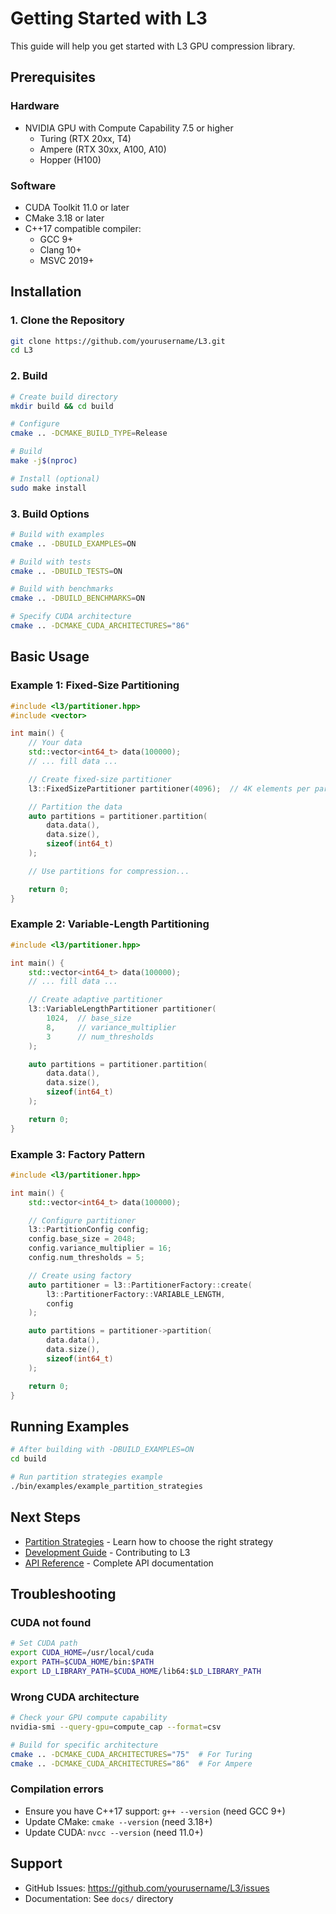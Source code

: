 # Getting Started with L3

This guide will help you get started with L3 GPU compression library.

## Prerequisites

### Hardware
- NVIDIA GPU with Compute Capability 7.5 or higher
  - Turing (RTX 20xx, T4)
  - Ampere (RTX 30xx, A100, A10)
  - Hopper (H100)

### Software
- CUDA Toolkit 11.0 or later
- CMake 3.18 or later
- C++17 compatible compiler:
  - GCC 9+
  - Clang 10+
  - MSVC 2019+

## Installation

### 1. Clone the Repository

```bash
git clone https://github.com/yourusername/L3.git
cd L3
```

### 2. Build

```bash
# Create build directory
mkdir build && cd build

# Configure
cmake .. -DCMAKE_BUILD_TYPE=Release

# Build
make -j$(nproc)

# Install (optional)
sudo make install
```

### 3. Build Options

```bash
# Build with examples
cmake .. -DBUILD_EXAMPLES=ON

# Build with tests
cmake .. -DBUILD_TESTS=ON

# Build with benchmarks
cmake .. -DBUILD_BENCHMARKS=ON

# Specify CUDA architecture
cmake .. -DCMAKE_CUDA_ARCHITECTURES="86"
```

## Basic Usage

### Example 1: Fixed-Size Partitioning

```cpp
#include <l3/partitioner.hpp>
#include <vector>

int main() {
    // Your data
    std::vector<int64_t> data(100000);
    // ... fill data ...

    // Create fixed-size partitioner
    l3::FixedSizePartitioner partitioner(4096);  // 4K elements per partition

    // Partition the data
    auto partitions = partitioner.partition(
        data.data(),
        data.size(),
        sizeof(int64_t)
    );

    // Use partitions for compression...

    return 0;
}
```

### Example 2: Variable-Length Partitioning

```cpp
#include <l3/partitioner.hpp>

int main() {
    std::vector<int64_t> data(100000);
    // ... fill data ...

    // Create adaptive partitioner
    l3::VariableLengthPartitioner partitioner(
        1024,  // base_size
        8,     // variance_multiplier
        3      // num_thresholds
    );

    auto partitions = partitioner.partition(
        data.data(),
        data.size(),
        sizeof(int64_t)
    );

    return 0;
}
```

### Example 3: Factory Pattern

```cpp
#include <l3/partitioner.hpp>

int main() {
    std::vector<int64_t> data(100000);

    // Configure partitioner
    l3::PartitionConfig config;
    config.base_size = 2048;
    config.variance_multiplier = 16;
    config.num_thresholds = 5;

    // Create using factory
    auto partitioner = l3::PartitionerFactory::create(
        l3::PartitionerFactory::VARIABLE_LENGTH,
        config
    );

    auto partitions = partitioner->partition(
        data.data(),
        data.size(),
        sizeof(int64_t)
    );

    return 0;
}
```

## Running Examples

```bash
# After building with -DBUILD_EXAMPLES=ON
cd build

# Run partition strategies example
./bin/examples/example_partition_strategies
```

## Next Steps

- [Partition Strategies](PARTITION_STRATEGIES.md) - Learn how to choose the right strategy
- [Development Guide](DEVELOPMENT.md) - Contributing to L3
- [API Reference](api/) - Complete API documentation

## Troubleshooting

### CUDA not found
```bash
# Set CUDA path
export CUDA_HOME=/usr/local/cuda
export PATH=$CUDA_HOME/bin:$PATH
export LD_LIBRARY_PATH=$CUDA_HOME/lib64:$LD_LIBRARY_PATH
```

### Wrong CUDA architecture
```bash
# Check your GPU compute capability
nvidia-smi --query-gpu=compute_cap --format=csv

# Build for specific architecture
cmake .. -DCMAKE_CUDA_ARCHITECTURES="75"  # For Turing
cmake .. -DCMAKE_CUDA_ARCHITECTURES="86"  # For Ampere
```

### Compilation errors
- Ensure you have C++17 support: `g++ --version` (need GCC 9+)
- Update CMake: `cmake --version` (need 3.18+)
- Update CUDA: `nvcc --version` (need 11.0+)

## Support

- GitHub Issues: https://github.com/yourusername/L3/issues
- Documentation: See `docs/` directory
